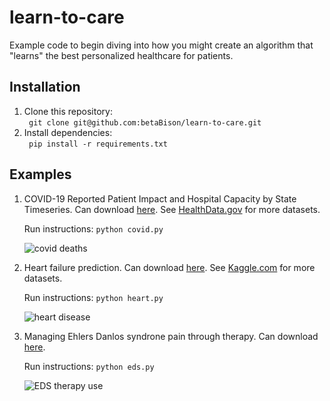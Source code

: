# learn-to-care

Example code to begin diving into how you might create an algorithm that
"learns" the best personalized healthcare for patients.

## Installation

1. Clone this repository:  
   ``` git clone git@github.com:betaBison/learn-to-care.git```
2. Install dependencies:  
   ``` pip install -r requirements.txt```


## Examples
1. COVID-19 Reported Patient Impact and Hospital Capacity by State Timeseries.
Can download [here](https://dev.socrata.com/foundry/healthdata.gov/g62h-syeh).
See [HealthData.gov](HealthData.gov) for more datasets.

   Run instructions: ```python covid.py```

   ![covid deaths](https://github.com/betaBison/learn-to-care/blob/main/docs/img/deaths.png?raw=true)

2. Heart failure prediction. Can download
[here](https://www.kaggle.com/andrewmvd/heart-failure-clinical-data).
See [Kaggle.com](https://www.kaggle.com/search?q=healthcare+tag%3A%22healthcare%22)
for more datasets.

   Run instructions: ```python heart.py```

   ![heart disease](https://github.com/betaBison/learn-to-care/blob/main/docs/img/heart.png?raw=true)

3. Managing Ehlers Danlos syndrone pain through therapy. Can download
[here](https://digitalcollections.cuanschutz.edu/work/ns/05cea025-a2f4-4f29-9db5-8e84089d1d59).

   Run instructions: ```python eds.py```

   ![EDS therapy use](https://github.com/betaBison/learn-to-care/blob/main/docs/img/therapy.png?raw=true)
